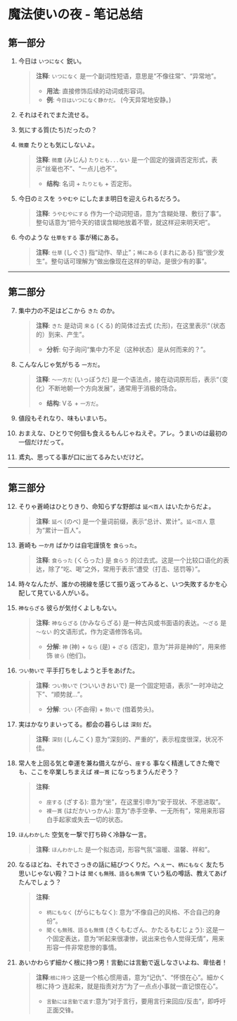 # 魔法使いの夜 - 笔记总结

## 第一部分

1.  今日は `いつになく` 鋭い。
    > **注释**: `いつになく` 是一个副词性短语，意思是“不像往常”、“异常地”。
    >
    > - **用法**: 直接修饰后续的动词或形容词。
    > - **例**: `今日はいつになく静かだ。` (今天异常地安静。)

2.  それはそれでまた流せる。

3.  気にする質(たち)だったの？

4.  `微塵` たりとも気にしないよ。
    > **注释**: `微塵` (みじん) `たりとも...ない` 是一个固定的强调否定形式，表示“丝毫也不”、“一点儿也不”。
    >
    > - **结构**: 名词 + `たりとも` + 否定形。

5.  今日のミスを `うやむや` にしたまま明日を迎えられるだろう。
    > **注释**: `うやむやにする` 作为一个动词短语，意为“含糊处理、敷衍了事”。整句话意为“把今天的错误含糊地放着不管，就这样迎来明天吧”。

6.  今のような `仕草をする` 事が稀にある。
    > **注释**: `仕草` (しぐさ) 指“动作、举止”；`稀にある` (まれにある) 指“很少发生”。整句话可理解为“做出像现在这样的举动，是很少有的事”。

---

## 第二部分

7.  集中力の不足はどこから `きた` のか。
    > **注释**: `きた` 是动词 `来る` (くる) 的简体过去式 (た形)，在这里表示“（状态的）到来、产生”。
    >
    > - **分析**: 句子询问“集中力不足（这种状态）是从何而来的？”。

8.  こんなんじゃ気がちる `一方だ`。
    > **注释**: `〜一方だ` (いっぽうだ) 是一个语法点，接在动词原形后，表示“（变化）不断地朝一个方向发展”，通常用于消极的场合。
    >
    > - **结构**: Vる + `一方だ`。

9.  値段もそれなり、味もいまいち。

10. おまえな、ひとりで何個も食えるもんじゃねえぞ。アレ。うまいのは最初の一個だけだって。

11. 鳶丸、思ってる事が口に出てるみたいだけど。

---

## 第三部分

12. そりゃ蒼崎はひとりきり、命知らずな野郎は `延べ百人` はいたからだよ。
    > **注释**: `延べ` (のべ) 是一个量词前缀，表示“总计、累计”。`延べ百人` 意为“累计一百人”。

13. 蒼崎も `一か月` ばかりは自宅謹慎を `食らった`。
    > **注释**: `食らった` (くらった) 是 `食らう` 的过去式。这是一个比较口语化的表达，除了“吃、喝”之外，常用于表示“遭受（打击、惩罚等）”。

14. 時々なんたが、誰かの視線を感じて振り返ってみると、いつ失敗するかを心配して見ている人がいる。

15. `神ならざる` 彼らが気付くよしもない。
    > **注释**: `神ならざる` (かみならざる) 是一种古风或书面语的表达。`〜ざる` 是 `〜ない` 的文语形式，作为定语修饰名词。
    >
    > - **分解**: `神` (神) + `なら` (是) + `ざる` (否定)，意为“并非是神的”，用来修饰 `彼ら` (他们)。

16. `つい勢いで` 平手打ちをしようと手をあげた。
    > **注释**: `つい勢いで` (ついいきおいで) 是一个固定短语，表示“一时冲动之下”、“顺势就...”。
    >
    > - **分解**: `つい` (不由得) + `勢いで` (借着势头)。

17. 実はかなりまいってる。都会の暮らしは `深刻` だ。
    > **注释**: `深刻` (しんこく) 意为“深刻的、严重的”，表示程度很深，状况不佳。

18. 常人を上回る気と幸運を兼ね備えながら、`座する` 事なく精進してきた俺でも、ここを卒業しちまえば `裸一貫` になっちまうんだぞう？
    > **注释**:
    >
    > - `座する` (ざする): 意为“坐”，在这里引申为“安于现状、不思进取”。
    > - `裸一貫` (はだかいっかん): 意为“赤手空拳、一无所有”，常用来形容白手起家或失去一切的状态。

19. `ほんわかした` 空気を一撃で打ち砕く冷静な一言。
    > **注释**: `ほんわかした` 是一个拟态词，形容气氛“温暖、温馨、祥和”。

20. なるほどね、それでさっきの話に結びつくりだ。へぇー、`柄にもなく` 友たち思いじゃない殿？コトは `聞くも無残、語るも無情` ていう私の噂話、教えてあげたんでしょう？
    > **注释**:
    >
    > - `柄にもなく` (がらにもなく): 意为“不像自己的风格、不合自己的身份”。
    > - `聞くも無残、語るも無情` (きくもむざん、かたるもむじょう): 这是一个固定表达，意为“听起来很凄惨，说出来也令人觉得无情”，用来形容一件非常悲惨的事情。

21. あいかわらず細かく根に持つ男！言動には言動で返しなさいよね、卑怯者！
    > **注释**:`根に持つ` 这是一个核心惯用语，意为“记仇”、“怀恨在心”。細かく根に持つ 连起来，就是指责对方“为了一点点小事就一直记恨在心”。
    > - `言動には言動で返す`:意为“对于言行，要用言行来回应/反击”，即呼吁正面交锋。